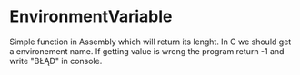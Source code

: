 # EnvironmentVariable
Simple function in Assembly which will return its lenght. In C we should get a environement name. If getting value is wrong the program return -1 and write "BŁĄD" in console.
